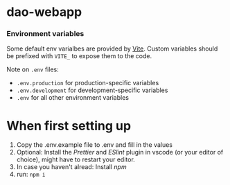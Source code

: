 # dao-webapp

### Environment variables

Some default env varialbes are provided by [Vite](https://vitejs.dev/guide/env-and-mode.html). Custom variables should be prefixed with `VITE_` to expose them to the code.

Note on `.env` files:

- `.env.production` for production-specific variables
- `.env.development` for development-specific variables
- `.env` for all other environment variables

# When first setting up

1. Copy the .env.example file to .env and fill in the values
2. Optional: Install the *Prettier* and *ESlint* plugin in vscode (or your editor of choice), might have to restart your editor.
3. In case you haven't alread: Install *npm*
4. run: `npm i`
